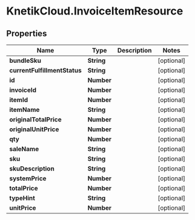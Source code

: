 # KnetikCloud.InvoiceItemResource

## Properties
Name | Type | Description | Notes
------------ | ------------- | ------------- | -------------
**bundleSku** | **String** |  | [optional] 
**currentFulfillmentStatus** | **String** |  | [optional] 
**id** | **Number** |  | [optional] 
**invoiceId** | **Number** |  | [optional] 
**itemId** | **Number** |  | [optional] 
**itemName** | **String** |  | [optional] 
**originalTotalPrice** | **Number** |  | [optional] 
**originalUnitPrice** | **Number** |  | [optional] 
**qty** | **Number** |  | [optional] 
**saleName** | **String** |  | [optional] 
**sku** | **String** |  | [optional] 
**skuDescription** | **String** |  | [optional] 
**systemPrice** | **Number** |  | [optional] 
**totalPrice** | **Number** |  | [optional] 
**typeHint** | **String** |  | [optional] 
**unitPrice** | **Number** |  | [optional] 



